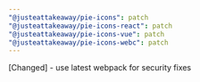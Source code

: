 ```yaml
---
"@justeattakeaway/pie-icons": patch
"@justeattakeaway/pie-icons-react": patch
"@justeattakeaway/pie-icons-vue": patch
"@justeattakeaway/pie-icons-webc": patch
---
```


[Changed] - use latest webpack for security fixes
